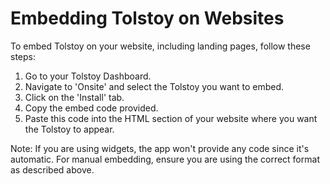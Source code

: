 # Embedding Tolstoy on Websites

To embed Tolstoy on your website, including landing pages, follow these steps:
1. Go to your Tolstoy Dashboard.
2. Navigate to 'Onsite' and select the Tolstoy you want to embed.
3. Click on the 'Install' tab.
4. Copy the embed code provided.
5. Paste this code into the HTML section of your website where you want the Tolstoy to appear.

Note: If you are using widgets, the app won't provide any code since it's automatic. For manual embedding, ensure you are using the correct format as described above.